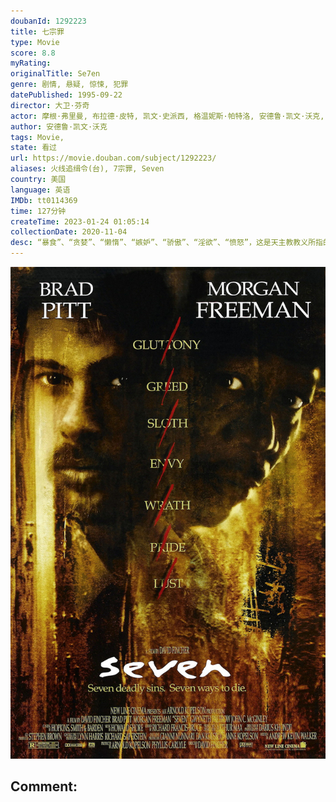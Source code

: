 ```yaml
---
doubanId: 1292223
title: 七宗罪
type: Movie
score: 8.8
myRating: 
originalTitle: Se7en
genre: 剧情, 悬疑, 惊悚, 犯罪
datePublished: 1995-09-22
director: 大卫·芬奇
actor: 摩根·弗里曼, 布拉德·皮特, 凯文·史派西, 格温妮斯·帕特洛, 安德鲁·凯文·沃克, 约翰·卡西尼, 雷格·, 李·厄米, 理查德·希夫, 约翰·, 利兰·奥瑟, 查尔斯·达顿, 哈里斯·萨维德斯, 弗兰斯·安格拉德, 迈克尔·麦斯, 理查德·波特诺, 迈克尔·雷德·麦基, 莱克西·比格姆, 安德烈·胡勒斯
author: 安德鲁·凯文·沃克
tags: Movie, 
state: 看过
url: https://movie.douban.com/subject/1292223/
aliases: 火线追缉令(台), 7宗罪, Seven
country: 美国
language: 英语
IMDb: tt0114369
time: 127分钟
createTime: 2023-01-24 01:05:14
collectionDate: 2020-11-04
desc: “暴食”、“贪婪”、“懒惰”、“嫉妒”、“骄傲”、“淫欲”、“愤怒”，这是天主教教义所指的人性七宗罪。城市中发生的连坏杀人案，死者恰好都是犯有这些教义的人。凶手故弄玄虚的作案手法，令资深冷静的警员沙摩...
---
```


![image](assets/p2219586434.jpg)

Comment: 
---

